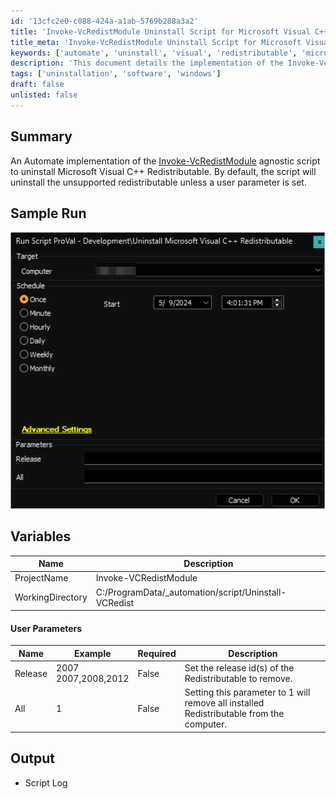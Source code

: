 ```yaml
---
id: '13cfc2e0-c088-424a-a1ab-5769b288a3a2'
title: 'Invoke-VcRedistModule Uninstall Script for Microsoft Visual C++ Redistributable'
title_meta: 'Invoke-VcRedistModule Uninstall Script for Microsoft Visual C++ Redistributable'
keywords: ['automate', 'uninstall', 'visual', 'redistributable', 'microsoft', 'script']
description: 'This document details the implementation of the Invoke-VcRedistModule agnostic script for uninstalling Microsoft Visual C++ Redistributable using ConnectWise Automate. It provides an overview of the script functionality, sample runs, user parameters, and expected output.'
tags: ['uninstallation', 'software', 'windows']
draft: false
unlisted: false
---
```

## Summary

An Automate implementation of the [Invoke-VcRedistModule](https://proval.itglue.com/DOC-5078775-15662701) agnostic script to uninstall Microsoft Visual C++ Redistributable. By default, the script will uninstall the unsupported redistributable unless a user parameter is set.

## Sample Run

![Sample Run](../../../static/img/Uninstall-Microsoft-Visual-C++-Redistributable/image_1.png)

## Variables

| Name              | Description                      |
|-------------------|----------------------------------|
| ProjectName       | Invoke-VCRedistModule            |
| WorkingDirectory   | C:/ProgramData/_automation/script/Uninstall-VCRedist |

#### User Parameters

| Name     | Example                | Required | Description                                                             |
|----------|------------------------|----------|-------------------------------------------------------------------------|
| Release  | 2007<br>2007,2008,2012 | False    | Set the release id(s) of the Redistributable to remove.                |
| All      | 1                      | False    | Setting this parameter to 1 will remove all installed Redistributable from the computer. |

## Output

- Script Log






